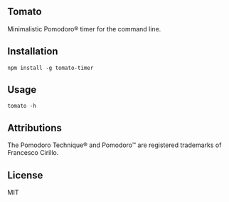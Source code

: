 ## Tomato

Minimalistic Pomodoro® timer for the command line.

## Installation

```
npm install -g tomato-timer
```

## Usage

```
tomato -h
```

## Attributions

The Pomodoro Technique® and Pomodoro™ are registered trademarks of Francesco Cirillo.

## License

MIT
